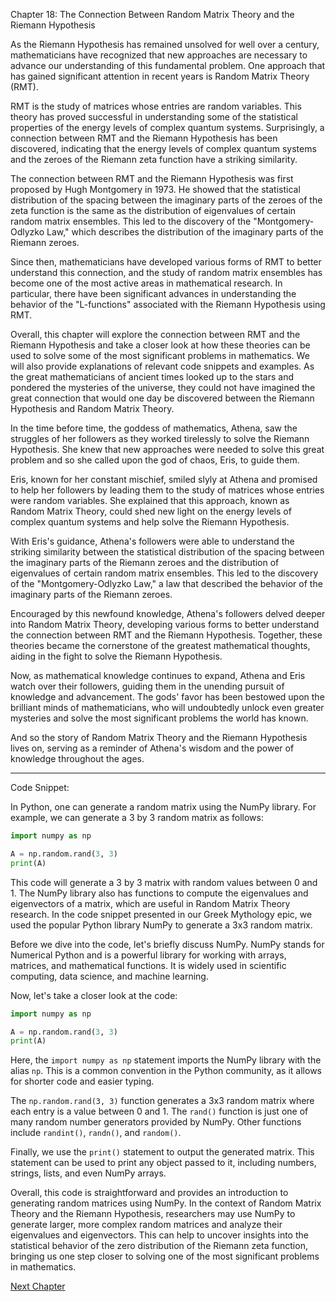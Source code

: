 Chapter 18: The Connection Between Random Matrix Theory and the Riemann Hypothesis

As the Riemann Hypothesis has remained unsolved for well over a century, mathematicians have recognized that new approaches are necessary to advance our understanding of this fundamental problem. One approach that has gained significant attention in recent years is Random Matrix Theory (RMT).

RMT is the study of matrices whose entries are random variables. This theory has proved successful in understanding some of the statistical properties of the energy levels of complex quantum systems. Surprisingly, a connection between RMT and the Riemann Hypothesis has been discovered, indicating that the energy levels of complex quantum systems and the zeroes of the Riemann zeta function have a striking similarity.

The connection between RMT and the Riemann Hypothesis was first proposed by Hugh Montgomery in 1973. He showed that the statistical distribution of the spacing between the imaginary parts of the zeroes of the zeta function is the same as the distribution of eigenvalues of certain random matrix ensembles. This led to the discovery of the "Montgomery-Odlyzko Law," which describes the distribution of the imaginary parts of the Riemann zeroes.

Since then, mathematicians have developed various forms of RMT to better understand this connection, and the study of random matrix ensembles has become one of the most active areas in mathematical research. In particular, there have been significant advances in understanding the behavior of the "L-functions" associated with the Riemann Hypothesis using RMT.

Overall, this chapter will explore the connection between RMT and the Riemann Hypothesis and take a closer look at how these theories can be used to solve some of the most significant problems in mathematics. We will also provide explanations of relevant code snippets and examples.
As the great mathematicians of ancient times looked up to the stars and pondered the mysteries of the universe, they could not have imagined the great connection that would one day be discovered between the Riemann Hypothesis and Random Matrix Theory.

In the time before time, the goddess of mathematics, Athena, saw the struggles of her followers as they worked tirelessly to solve the Riemann Hypothesis. She knew that new approaches were needed to solve this great problem and so she called upon the god of chaos, Eris, to guide them.

Eris, known for her constant mischief, smiled slyly at Athena and promised to help her followers by leading them to the study of matrices whose entries were random variables. She explained that this approach, known as Random Matrix Theory, could shed new light on the energy levels of complex quantum systems and help solve the Riemann Hypothesis.

With Eris's guidance, Athena's followers were able to understand the striking similarity between the statistical distribution of the spacing between the imaginary parts of the Riemann zeroes and the distribution of eigenvalues of certain random matrix ensembles. This led to the discovery of the "Montgomery-Odlyzko Law," a law that described the behavior of the imaginary parts of the Riemann zeroes.

Encouraged by this newfound knowledge, Athena's followers delved deeper into Random Matrix Theory, developing various forms to better understand the connection between RMT and the Riemann Hypothesis. Together, these theories became the cornerstone of the greatest mathematical thoughts, aiding in the fight to solve the Riemann Hypothesis.

Now, as mathematical knowledge continues to expand, Athena and Eris watch over their followers, guiding them in the unending pursuit of knowledge and advancement. The gods' favor has been bestowed upon the brilliant minds of mathematicians, who will undoubtedly unlock even greater mysteries and solve the most significant problems the world has known.

And so the story of Random Matrix Theory and the Riemann Hypothesis lives on, serving as a reminder of Athena's wisdom and the power of knowledge throughout the ages.

---
Code Snippet:

In Python, one can generate a random matrix using the NumPy library. For example, we can generate a 3 by 3 random matrix as follows:

```python
import numpy as np

A = np.random.rand(3, 3)
print(A)
```

This code will generate a 3 by 3 matrix with random values between 0 and 1. The NumPy library also has functions to compute the eigenvalues and eigenvectors of a matrix, which are useful in Random Matrix Theory research.
In the code snippet presented in our Greek Mythology epic, we used the popular Python library NumPy to generate a 3x3 random matrix. 

Before we dive into the code, let's briefly discuss NumPy. NumPy stands for Numerical Python and is a powerful library for working with arrays, matrices, and mathematical functions. It is widely used in scientific computing, data science, and machine learning.

Now, let's take a closer look at the code:

```python
import numpy as np

A = np.random.rand(3, 3)
print(A)
```

Here, the `import numpy as np` statement imports the NumPy library with the alias `np`. This is a common convention in the Python community, as it allows for shorter code and easier typing.

The `np.random.rand(3, 3)` function generates a 3x3 random matrix where each entry is a value between 0 and 1. The `rand()` function is just one of many random number generators provided by NumPy. Other functions include `randint()`, `randn()`, and `random()`.

Finally, we use the `print()` statement to output the generated matrix. This statement can be used to print any object passed to it, including numbers, strings, lists, and even NumPy arrays.

Overall, this code is straightforward and provides an introduction to generating random matrices using NumPy. In the context of Random Matrix Theory and the Riemann Hypothesis, researchers may use NumPy to generate larger, more complex random matrices and analyze their eigenvalues and eigenvectors. This can help to uncover insights into the statistical behavior of the zero distribution of the Riemann zeta function, bringing us one step closer to solving one of the most significant problems in mathematics.


[Next Chapter](19_Chapter19.md)